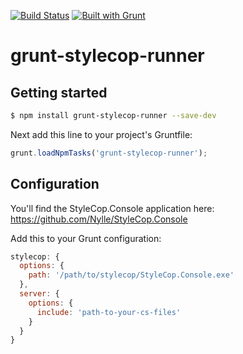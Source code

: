 [![Build Status](https://api.travis-ci.org/nylle/grunt-stylecop-runner.png)](https://travis-ci.org/nylle/grunt-stylecop-runner)
[![Built with Grunt](https://cdn.gruntjs.com/builtwith.png)](http://gruntjs.com/)

# grunt-stylecop-runner

## Getting started

```bash
$ npm install grunt-stylecop-runner --save-dev
```

Next add this line to your project's Gruntfile:

```js
grunt.loadNpmTasks('grunt-stylecop-runner');
```

## Configuration

You'll find the StyleCop.Console application here: https://github.com/Nylle/StyleCop.Console

Add this to your Grunt configuration:

```js
stylecop: {
  options: {
    path: '/path/to/stylecop/StyleCop.Console.exe'
  },
  server: {
    options: {
      include: 'path-to-your-cs-files'
    }
  }
}
```